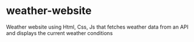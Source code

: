 # weather-website
Weather website using Html, Css, Js that  fetches weather data from an API and  displays the current weather conditions
